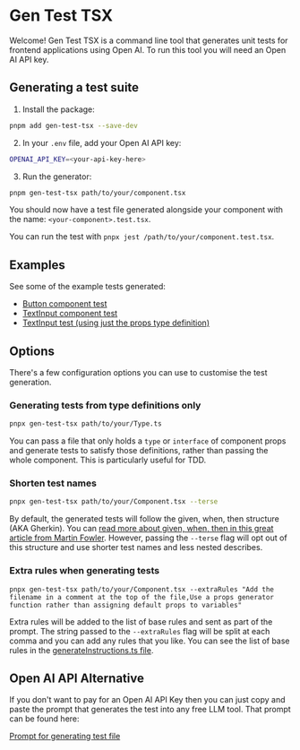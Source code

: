# Gen Test TSX

Welcome! Gen Test TSX is a command line tool that generates unit tests for
frontend applications using Open AI. To run this tool you will need an Open AI
API key.

## Generating a test suite

1. Install the package:

```sh
pnpm add gen-test-tsx --save-dev
```

2. In your `.env` file, add your Open AI API key:

```sh
OPENAI_API_KEY=<your-api-key-here>
```

3. Run the generator:

```sh
pnpm gen-test-tsx path/to/your/component.tsx
```

You should now have a test file generated alongside your component with the
name: `<your-component>.test.tsx`.

You can run the test with `pnpx jest /path/to/your/component.test.tsx`.

## Examples

See some of the example tests generated:

- [Button component test](src/tests/components/Button.test.tsx)
- [TextInput component test](src/tests/components/TextInput.test.tsx)
- [TextInput test (using just the props type definition)](src/tests/types/TextInput.test.tsx)

## Options

There's a few configuration options you can use to customise the test
generation.

### Generating tests from type definitions only

```sh
pnpx gen-test-tsx path/to/your/Type.ts
```

You can pass a file that only holds a `type` or `interface` of component props
and generate tests to satisfy those definitions, rather than passing the whole
component. This is particularly useful for TDD.

### Shorten test names

```sh
pnpx gen-test-tsx path/to/your/Component.tsx --terse
```

By default, the generated tests will follow the given, when, then structure (AKA
Gherkin). You can
[read more about given, when, then in this great article from Martin Fowler](https://martinfowler.com/bliki/GivenWhenThen.html).
However, passing the `--terse` flag will opt out of this structure and use
shorter test names and less nested describes.

### Extra rules when generating tests

```
pnpx gen-test-tsx path/to/your/Component.tsx --extraRules "Add the filename in a comment at the top of the file,Use a props generator function rather than assigning default props to variables"
```

Extra rules will be added to the list of base rules and sent as part of the
prompt. The string passed to the `--extraRules` flag will be split at each comma
and you can add any rules that you like. You can see the list of base rules in
the [generateInstructions.ts file](/src/lib/generateInstructions.ts).

## Open AI API Alternative

If you don't want to pay for an Open AI API Key then you can just copy and paste
the prompt that generates the test into any free LLM tool. That prompt can be
found here:

[Prompt for generating test file](/src/lib/generateInstructions.ts)
